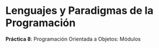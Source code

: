 # Lenguajes y Paradigmas de la Programación #
**Práctica 8**: Programación Orientada a Objetos: Módulos